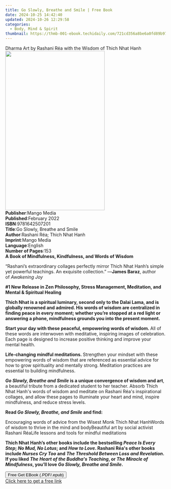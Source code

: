 ```yaml
---
title: Go Slowly, Breathe and Smile | Free Book
date: 2024-10-25 14:42:40
updated: 2024-10-26 12:29:58
categories:
  - Body, Mind & Spirit
thumbnail: https://thmb-001-ebook.techidaily.com/721cd356a8be6a0fd89b97ffb623a1aff05e83e50ffb6dc6159a7acc9948b9ab.jpg
---
```

<main id="book-container">
  <div class="flex flex-col">
    <div class="book-brief flex-1 py-6 px-4 sm:p-6 md:py-10 md:px-8">
      <!-- brief-->
      <div class="book-brief-main">
        Dharma Art by Rashani Réa with the Wisdom of Thich Nhat Hanh
      </div>
    </div>
    <div
      class="book-meta-info flex-1 grid gap-4 col-start-1 col-end-3 row-start-1 sm:mb-6 sm:grid-cols-4 lg:gap-6 lg:col-start-2 lg:row-end-6 lg:row-span-6 lg:mb-0"
    >
      <div
        class="book-meta-info-left place-content-center mt-4 p-4 text-sm leading-6 col-start-2 col-span-2 dark:text-slate-400"
      >
        <img
          class="w-full h-500 object-cover rounded-lg sm:h-255 sm:col-span-2 lg:col-span-full"
          src="https://img-001-ebook.techidaily.com/dbf78ad5d10e8cbd62e4a6ed7939b742242ed311767ebe1f8088cc44c6a30940.jpg"
          alt=""
          width="312"
          height="500"
        />
      </div>
      <div
        class="book-meta-info-right mt-2 col-start-1 row-start-2 col-span-3 self-center"
      >
        <!-- meta data  -->
        <div class="flex flex-col px-4 md:px-8">
          <div class="flex-1">
            <strong>Publisher</strong>:<span class="px-2">Mango Media</span>
          </div>
          <div class="flex-1">
            <strong>Published</strong>:<span class="px-2">February 2022</span>
          </div>
          <div class="flex-1">
            <strong>ISBN</strong>:<span class="px-2">9781642507201</span>
          </div>
          <div class="flex-1">
            <strong>Title</strong>:<span class="px-2"
              >Go Slowly, Breathe and Smile</span
            >
          </div>
          <div class="flex-1">
            <strong>Author</strong>:<span class="px-2"
              >Rashani Réa; Thich Nhat Hanh</span
            >
          </div>
          <div class="flex-1">
            <strong>Imprint</strong>:<span class="px-2">Mango Media</span>
          </div>
          <div class="flex-1">
            <strong>Language</strong>:<span class="px-2">English</span>
          </div>
          <div class="flex-1">
            <strong>Number of Pages</strong>:<span class="px-2">153</span>
          </div>
        </div>
      </div>
    </div>
    <div class="book-description flex-1 py-6 px-4 sm:p-6 md:py-10 md:px-8">
      <div class="book-description-main">
        <div accordion-content="" id="description">
          <b>A Book of Mindfulness, Kindfulness, and Words of Wisdom</b>
          <p>
            “Rashani’s extraordinary collages perfectly mirror Thich Nhat Hanh’s
            simple yet powerful teachings. An exquisite collection.” —<b
              >James Baraz</b
            >, author of&nbsp;<i>Awakening Joy</i><br />
          </p>
          <p><b></b></p>
          <p>
            <b
              >#1 New Release in Zen Philosophy, Stress Management, Meditation,
              and Mental &amp; Spiritual Healing<br
            /></b>
          </p>
          <p></p>
          <p>
            <b
              >Thich Nhat is a spiritual luminary, second only to the Dalai
              Lama, and is globally renowned and admired. His words of wisdom
              are centralized in finding peace in every moment; whether you’re
              stopped at a red light or answering a phone, mindfulness grounds
              you into the present moment.</b
            ><br />
          </p>
          <p>
            <b
              >Start your day with these peaceful, empowering words of
              wisdom.&nbsp;</b
            >All of these words are interwoven with meditative, inspiring images
            of celebration. Each page is designed to increase positive thinking
            and improve your mental health.<br />
          </p>
          <p>
            <b>Life-changing mindful meditations.&nbsp;</b>Strengthen your
            mindset with these empowering words of wisdom that are referenced as
            essential advice for how to grow spirituality and mentally strong.
            Meditation practices are essential to building mindfulness.<br />
          </p>
          <p>
            <b
              ><i>Go Slowly, Breathe and Smile&nbsp;</i>is a unique
              convergence&nbsp;of wisdom and art</b
            >, a beautiful tribute from a dedicated student to her teacher.
            Absorb Thich Nhat Hanh's words of wisdom and meditate on Rashani
            Réa's inspirational collages, and allow these pages to illuminate
            your heart and mind, inspire mindfulness, and reduce stress
            levels.<br />
          </p>
          <p>
            <b>Read&nbsp;<i>Go Slowly, Breathe, and Smile</i>&nbsp;and find:</b
            ><br />
          </p>
          Encouraging words of advice from the Wisest Monk Thich Nhat HanhWords
          of wisdom to thrive in the mind and bodyBeautiful art by social
          activist Rashani RéaLife lessons and tools for mindful meditations
          <p></p>
          <p>
            <b
              >Thich Nhat Hanh’s other books include the bestselling&nbsp;<i
                >Peace Is Every Step</i
              >;&nbsp;<i>No Mud, No Lotus</i>; and&nbsp;<i>How to Love</i>.
              Rashani Réa's other books include
              <i>Nurses Cry Too</i>&nbsp;and&nbsp;<i
                >The Threshold Between Loss and Revelation</i
              >. If you liked <i>The Heart of the Buddha's Teaching</i>,
              or&nbsp;<i>The Miracle of Mindfulness</i>, you’ll love&nbsp;<i
                >Go Slowly, Breathe and Smile</i
              >.</b
            >
          </p>
        </div>
        <div class="accordion-fader"></div>
      </div>
    </div>
    <div class="book-excerpts flex-1 py-6 px-4 sm:p-6 md:py-10 md:px-8"></div>
    <div
      class="book-about-author flex-1 py-6 px-4 sm:p-6 md:py-10 md:px-8"
    ></div>
    <div class="book-free-get flex-1 py-6 px-4 sm:p-6 md:py-10 md:px-8">
      <button
        id="btn-free-get"
        class="bg-blue-500 hover:bg-blue-700 text-white font-bold py-2 px-4 rounded"
      >
        Free Get EBook (.PDF/.epub)
      </button>
      <div id="countdown-display" class="px-2 text-lg mt-2"></div>
      <a
        id="free-link"
        class="hidden bg-blue-500 hover:bg-blue-700 text-white font-bold py-2 px-4 rounded"
        href="https://www.ebooks.com/en-us/book/211311147/go-slowly-breathe-and-smile/rashani-r-a/"
        target="_blank"
        >Click here to get a free link</a
      >
    </div>
    <script>
      let countdownTime = 0;
      let countdownInterval = null;
      document
        .getElementById('btn-free-get')
        .addEventListener('click', startCountdown);
      function startCountdown() {
        countdownTime = new Date().getTime() + 60000 * 3;
        countdownInterval = setInterval(updateCountdown, 1000);
        document.getElementById('btn-free-get').disabled = true;
        document
          .getElementById('btn-free-get')
          .classList.add('bg-gray-500', 'cursor-not-allowed');
      }
      function updateCountdown() {
        let currentTime = new Date().getTime();
        let timeLeft = countdownTime - currentTime;
        let secondsLeft = Math.floor(timeLeft / 1000);
        document.getElementById('countdown-display').innerHTML =
          `Remaining time: ${secondsLeft} seconds.`;
        if (secondsLeft <= 0) {
          clearInterval(countdownInterval);
          document.getElementById('btn-free-get').classList.add('hidden');
          document.getElementById('free-link').classList.remove('hidden');
          document.getElementById('countdown-display').innerHTML = '';
        }
      }
    </script>
  </div>
</main>
